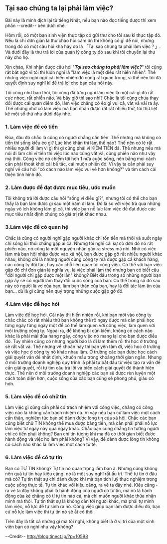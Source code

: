 ## Tại sao chúng ta lại phải làm việc?

Bài này là mình dịch lại từ tiếng Nhật, nếu bạn nào đọc tiếng được thì xem phần --credit-- bên dưới nhé.

Hôm rồi, có một bạn sinh viện thực tập có gửi thư cho tôi sau kì thực tập đó. Nếu là chỉ đơn giản là thư chào hỏi cám ơn thì không có gì để nói, nhưng trong đó có một câu hỏi khá hay đó là 「Tại sao chúng ta phải làm việc？」. Và dưới đây là thư trả lời của quản lý công ty đó sau khi tôi chuyển lại thư này cho họ.
 
Xin chào,
Khi nhận được câu hỏi "***Tại sao chúng ta phải làm việc?***" tôi cũng rất bất ngờ vì tôi thì luôn nghĩ là "làm việc là một điều rất hiển nhiên". Thế nhưng việc nghi ngờ cái hiển nhiên đó cũng rất quan trọng, vì thế nên tôi đã quyết định suy nghĩ kĩ để trả lời cho bạn câu hỏi này.

Tôi cũng như bạn thôi, tôi cũng đã từng nghĩ làm việc là một cái gì đó rất cực nhoc, rất phiền não. Và bây giờ thì sao nhỉ? Chắc là tôi cũng chưa thay đổi được cái quan điểm đó, làm việc chẳng có éo gì vui cả, vất vả vãi ra ấy. Thế nhưng nhờ có làm việc mà bạn nhận được rất rất nhiều thứ, tôi thử liệt kê một số thứ như dưới đây nhé.
 
### 1. Làm việc để có tiền
 Đùa, đâu đó chắc là cũng có người chẳng cần tiền. Thế nhưng mà không có tiền thì sống kiểu éo gì? Lúc khó khăn thì làm thế nào? Thế nên có lẽ rất nhiều người đi làm vì gì thì gì cũng phải vì KIẾM TIỀN đã. Thế nhưng nếu mà nói đi làm chỉ vì tiền thì việc lúc nào cũng vất vả, cũng phiền não như vậy mà thôi. Công việc nó chiếm tới hơn 1 nửa cuộc sống, nên bằng mọi cách cần phải thoát khỏi cái bế tắc, cái muộn phiền đó. Vì vậy ta cần phải suy nghĩ về câu hỏi "có cách nào làm việc vui vẻ hơn không?" và tìm cách cải thiện tình hình đó.
 
### 2. Làm được để đạt được mục tiêu, ước muốn
Tôi không trả lời được câu hỏi "sống vì điều gì?", nhưng tôi có thể cho bạn thấy là bạn làm được gì sau một năm đi làm. Đó là so với việc trả qua những ngày vô ích không làm gì cả, thì việc bạn nỗ lực làm việc để đạt được các mục tiêu nhất định chúng có giá trị rất khác nhau.
 
### 3.Làm việc để có quan hệ
Chắc là cũng có người nghĩ gặp người khác chỉ tốn tiền mà thôi và suốt ngày chỉ sống lủi thủi chẳng gặp ai cả. Nhưng tôi nghĩ cái sự cô đơn đó nó rất phiền não, nó cũng là một nguyên nhân gây ra stress mà nhỉ. Nhờ có việc làm mà bạn hội nhập được vào xã hội, bạn được gặp gỡ rất nhiều người khác nhau, không chỉ là những người cùng công ty mà được gặp cả khách hàng, các công ty đối tác, hay các chỗ liên quan tới công việc. Có thế với bạn việc gặp đó chỉ đơn giản là nghĩa vụ, là việc phải làm thế nhưng bạn có biết câu "đời người chỉ gặp được một lần" không? Biết đâu trong số những người bạn gặp ấy sẽ có người làm thay đổi cuộc sống của bạn. Có thể trong số đó sau này có người là vợ của bạn, làm bạn thân của bạn, hay là đối tác làm ăn của bạn... dù là gì cũng nên quý trọng những cuộc gặp gỡ đó.
 
### 4.Làm việc để học hỏi
Làm việc để học hỏi. Cái này thì hiển nhiên rồi, khi bạn mới vào công ty chắc chắc có rất nhiều thứ bạn không thể rõ ngay được mà cần phải học từng ngày từng ngày một để có thể làm quen với công việc, làm quen với môi trường công ty. Ngoài ra, để không bị cùn kiếm, không có cách nào khác là phải mài dũa hàng ngày, công việc nó mang lại cho bạn được điều đó. Tuy nhiên cũng có nhưng người bảo là đi làm thêm rồi thì học ở trường sẽ rất vất vả. Thế nhưng về khoản này thì bạn yên tâm đi, việc học ở trường và việc học ở công ty nó khác nhau lắm. Ở trường các bạn được học cách giải quyết vấn đề nhất định, khuôn mẫu trong khoảng thời gian ngắn. Nhưng ở môi trường doanh nghiệp quy trình là phải tự bắt đầu từ việc tạo ra vấn đề cần giải quyết, rồi tự tìm câu trả lời và biến cách giải quyết đó thành hiện thực. Thế nên ở môi trường doanh nghiệp các bạn sẽ được rèn luyện một cách toàn diện hơn, cuộc sống của các bạn cũng sẽ phong phú, giàu có hơn.
 
### 5. Làm việc để có chữ tín
Làm việc gì cũng cần phải có trách nhiệm với công việc, chẳng có công việc nào là không cần trách nhiệm cả. Vì vậy nếu bạn cứ làm việc một cách cẩn thận, nghiêm túc bạn sẽ dành được lòng tin của xã hội. Chắc các bạn cũng biết chữ TÍN không thể mua được bằng tiền, mà cần phải phải nỗ lực làm việc từ ngày này qua ngày khác. Chắc bạn cũng chẳng tin tưởng người chỉ có tiền phải không? Bạn chỉ tin tưởng khi mà đã có thời gian biết được hành động và việc họ làm phải không? Vì vậy, để dành được lòng tin không có cách nào khác là làm việc một cách tử tế.
 
### 6. Làm việc để có tự tin
Bạn có TỰ TIN không? Tự tin nó quan trọng lắm bạn à. Nhưng cũng không nên quá tự tin hay kiêu căng, nó là một suy nghĩ rất ấu trĩ.
Thế tự tin ở đâu mà có? Tự tin thật sự chỉ dành được khi mà bạn tích luỹ thực nghiệm trong cuộc sống thực tế. Tự tin khác với kiêu căng, ra vẻ ta đây nhé. Kiêu căng・ra vẻ ta đây không phải là hành động của người có tự tin, mà nó là hành động của kẻ chẳng có tí tự tin nào cả, mà chỉ muốn người khác thừa nhận mình mà thôi. Tự tin thật sự là không cần tới người khác, mà phải tự mình làm việc, nỗ lực để tự sinh ra nó. Công việc giúp bạn làm được điều đó, bạn cứ nỗ lực làm việc thì tự tin nó sẽ ắt có thôi.
 
 Trên đây là tất cả những gì mà tôi nghĩ, không biết là ở vị trí của một sinh viên bạn có nghĩ như vậy không?
 
 --Credit--
http://blog.tinect.jp/?p=10598
